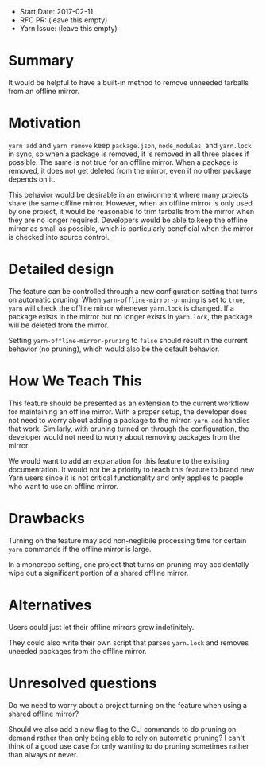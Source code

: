 - Start Date: 2017-02-11
- RFC PR: (leave this empty)
- Yarn Issue: (leave this empty)

# Summary

It would be helpful to have a built-in method to remove unneeded tarballs
from an offline mirror.

# Motivation

`yarn add` and `yarn remove` keep `package.json`, `node_modules`, and
`yarn.lock` in sync, so when a package is removed, it is removed in all three
places if possible. The same is not true for an offline mirror. When
a package is removed, it does not get deleted from the mirror, even if no other
package depends on it.

This behavior would be desirable in an environment where many projects share
the same offline mirror. However, when an offline mirror is only used by one
project, it would be reasonable to trim tarballs from the mirror when they are
no longer required. Developers would be able to keep the offline mirror as
small as possible, which is particularly beneficial when the mirror is checked
into source control.

# Detailed design

The feature can be controlled through a new configuration setting that turns on
automatic pruning. When `yarn-offline-mirror-pruning` is set to `true`, `yarn`
will check the offline mirror whenever `yarn.lock` is changed. If a package
exists in the mirror but no longer exists in `yarn.lock`, the package will be
deleted from the mirror.

Setting `yarn-offline-mirror-pruning` to `false` should result in the current
behavior (no pruning), which would also be the default behavior.

# How We Teach This

This feature should be presented as an extension to the current workflow for
maintaining an offline mirror. With a proper setup, the developer does not need
to worry about adding a package to the mirror. `yarn add` handles that work.
Similarly, with pruning turned on through the configuration, the developer
would not need to worry about removing packages from the mirror.

We would want to add an explanation for this feature to the existing
documentation. It would not be a priority to teach this feature to
brand new Yarn users since it is not critical functionality and only applies
to people who want to use an offline mirror.

# Drawbacks

Turning on the feature may add non-neglibile processing time for certain `yarn`
commands if the offline mirror is large.

In a monorepo setting, one project that turns on pruning may accidentally
wipe out a significant portion of a shared offline mirror.

# Alternatives

Users could just let their offline mirrors grow indefinitely.

They could also write their own script that parses `yarn.lock` and removes
uneeded packages from the offline mirror.

# Unresolved questions

Do we need to worry about a project turning on the feature when using a shared
offline mirror?

Should we also add a new flag to the CLI commands to do pruning on demand rather
than only being able to rely on automatic pruning? I can't think of a good use
case for only wanting to do pruning sometimes rather than always or never.
